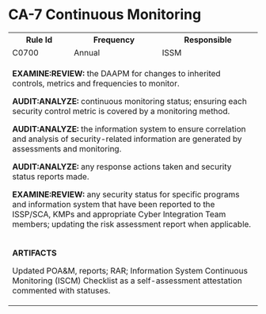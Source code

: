 # CA-7 Continuous Monitoring
<table class="rmf-dark-table">
  <tr>
    <th>Rule Id</th>
    <th>Frequency</th>
    <th>Responsible</th>
  </tr>
  <tr>
    <td>C0700</td>
    <td>Annual</td>
    <td>ISSM</td>
  </tr>
  <tr>
    <td colspan="3">
      <p><strong>EXAMINE:REVIEW:</strong> the DAAPM for changes to inherited controls, metrics and frequencies to monitor.</p>
      <p><strong>AUDIT:ANALYZE:</strong> continuous monitoring status; ensuring each security control metric is covered by a monitoring method.</p>
      <p><strong>AUDIT:ANALYZE:</strong> the information system to ensure correlation and analysis of security-related information are generated by assessments and monitoring.</p>
      <p><strong>AUDIT:ANALYZE:</strong> any response actions taken and security status reports made.</p>
      <p><strong>EXAMINE:REVIEW:</strong> any security status for specific programs and information system that have been reported to the ISSP/SCA, KMPs and appropriate Cyber Integration Team members; updating the risk assessment report when applicable.</p>
    </td>
  </tr>
  <tr>
    <td colspan="3">
      <p><strong>ARTIFACTS</strong></p>
      <p>Updated POA&M, reports; RAR; Information System Continuous Monitoring (ISCM) Checklist as a self-assessment attestation commented with statuses.</p>
    </td>
  </tr>
</table>
